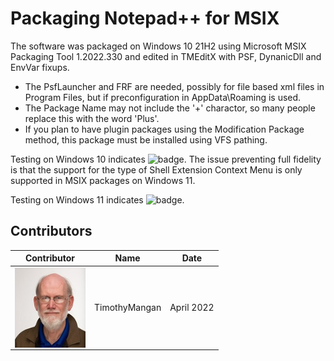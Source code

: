 # Packaging Notepad++ for MSIX

The software was packaged on Windows 10 21H2 using Microsoft MSIX Packaging Tool 1.2022.330 and edited in TMEditX with PSF, DynanicDll and EnvVar fixups.
* The PsfLauncher and FRF are needed, possibly for file based xml files in Program Files, but if preconfiguration in AppData\Roaming is used.
* The Package Name may not include the '+' charactor, so many people replace this with the word 'Plus'.
* If you plan to have plugin packages using the Modification Package method, this package must be installed using VFS pathing.


Testing on Windows 10 indicates ![badge](https://img.shields.io/badge/-High%20Confidence-green?style=for-the-badge).  The issue preventing full fidelity is that the support for the type of Shell Extension Context Menu is only supported in MSIX packages on Windows 11.

Testing on Windows 11 indicates ![badge](https://img.shields.io/badge/-Full%20Fidelity-brightgreen?style=for-the-badge).  


## Contributors

| Contributor | Name | Date |
|----|----|----|
| [<img src="/media/Contributors/TimMangan.jpg" align="left" Height="128" />](/media/Contributors/TimMangan.jpg) | TimothyMangan | April 2022 |


